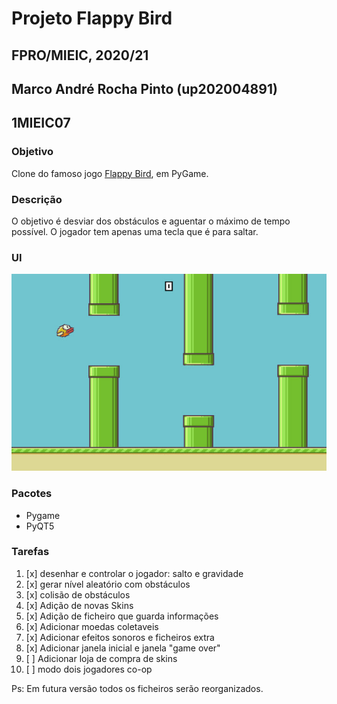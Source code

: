 # Projeto Flappy Bird
## FPRO/MIEIC, 2020/21
## Marco André Rocha Pinto (up202004891)
## 1MIEIC07

### Objetivo

Clone do famoso jogo [Flappy Bird](https://flappybird.io/), em PyGame.

### Descrição

O objetivo é desviar dos obstáculos e aguentar o máximo de tempo possível. O jogador tem apenas uma tecla que é para saltar.

### UI

![UI](src/ui.jpg)

### Pacotes

- Pygame
- PyQT5


### Tarefas

1. [x] desenhar e controlar o jogador: salto e gravidade
2. [x] gerar nível aleatório com obstáculos
3. [x] colisão de obstáculos
4. [x] Adição de novas Skins 
5. [x] Adição de ficheiro que guarda informações
6. [x] Adicionar moedas coletaveis
7. [x] Adicionar efeitos sonoros e ficheiros extra
8. [x] Adicionar janela inicial e janela "game over"
9. [ ] Adicionar loja de compra de skins
10. [ ] modo dois jogadores co-op

Ps: Em futura versão todos os ficheiros serão reorganizados.
